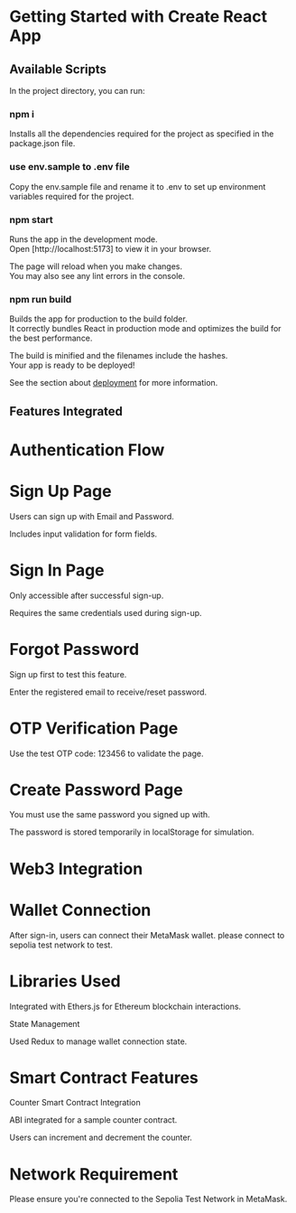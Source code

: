 # Getting Started with Create React App

## Available Scripts

In the project directory, you can run:

### npm i

Installs all the dependencies required for the project as specified in the package.json file.

### use env.sample to .env file

Copy the env.sample file and rename it to .env to set up environment variables required for the project.

### npm start

Runs the app in the development mode.\
Open [http://localhost:5173] to view it in your browser.

The page will reload when you make changes.\
You may also see any lint errors in the console.

### npm run build

Builds the app for production to the build folder.\
It correctly bundles React in production mode and optimizes the build for the best performance.

The build is minified and the filenames include the hashes.\
Your app is ready to be deployed!

See the section about [deployment](https://facebook.github.io/create-react-app/docs/deployment) for more information.

## Features Integrated
#  Authentication Flow

# Sign Up Page

Users can sign up with Email and Password.

Includes input validation for form fields.

# Sign In Page

Only accessible after successful sign-up.

Requires the same credentials used during sign-up.

 # Forgot Password

Sign up first to test this feature.

Enter the registered email to receive/reset password.

# OTP Verification Page

Use the test OTP code: 123456 to validate the page.

# Create Password Page

You must use the same password you signed up with.

The password is stored temporarily in localStorage for simulation.

# Web3 Integration
# Wallet Connection

After sign-in, users can connect their MetaMask wallet.
please connect to sepolia test network to test.

# Libraries Used

Integrated with Ethers.js for Ethereum blockchain interactions.

State Management

Used Redux to manage wallet connection state.

# Smart Contract Features
Counter Smart Contract Integration

ABI integrated for a sample counter contract.

Users can increment and decrement the counter.

# Network Requirement

Please ensure you're connected to the Sepolia Test Network in MetaMask.





